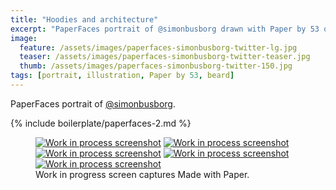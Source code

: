 ```yaml
---
title: "Hoodies and architecture"
excerpt: "PaperFaces portrait of @simonbusborg drawn with Paper by 53 on an iPad."
image: 
  feature: /assets/images/paperfaces-simonbusborg-twitter-lg.jpg
  teaser: /assets/images/paperfaces-simonbusborg-twitter-teaser.jpg
  thumb: /assets/images/paperfaces-simonbusborg-twitter-150.jpg
tags: [portrait, illustration, Paper by 53, beard]
---
```


PaperFaces portrait of [@simonbusborg](http://twitter.com/simonbusborg).

{% include boilerplate/paperfaces-2.md %}

<figure class="third">
  <a href="{{ site.url }}/assets/images/paperfaces-simonbusborg-process-1-lg.jpg"><img src="{{ site.url }}/assets/images/paperfaces-simonbusborg-process-1-600.jpg" alt="Work in process screenshot"></a>
  <a href="{{ site.url }}/assets/images/paperfaces-simonbusborg-process-2-lg.jpg"><img src="{{ site.url }}/assets/images/paperfaces-simonbusborg-process-2-600.jpg" alt="Work in process screenshot"></a>
  <a href="{{ site.url }}/assets/images/paperfaces-simonbusborg-process-3-lg.jpg"><img src="{{ site.url }}/assets/images/paperfaces-simonbusborg-process-3-600.jpg" alt="Work in process screenshot"></a>
  <a href="{{ site.url }}/assets/images/paperfaces-simonbusborg-process-4-lg.jpg"><img src="{{ site.url }}/assets/images/paperfaces-simonbusborg-process-4-600.jpg" alt="Work in process screenshot"></a>
  <a href="{{ site.url }}/assets/images/paperfaces-simonbusborg-process-5-lg.jpg"><img src="{{ site.url }}/assets/images/paperfaces-simonbusborg-process-5-600.jpg" alt="Work in process screenshot"></a>
  <figcaption>Work in progress screen captures Made with Paper.</figcaption>
</figure>